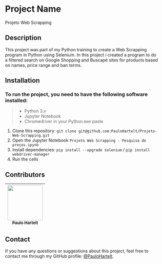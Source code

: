 # Project Name

Projeto Web Scrapping

## Description

This project was part of my Python training to create a Web Scrapping program in Python using Selenium. In this project i created a program to do a filtered search on Google Shopping and Buscapé sites for products based on names, price range and ban terms.  

## Installation

### To run the project, you need to have the following software installed:

> - Python 3.x
> - Jupyter Notebook
> - Chromedriver in your Python.exe paste

1. Clone this repository: `git clone git@github.com:PauloHartelt/Projeto-Web-Scrapping.git`
2. Open the Jupyter Notebook `Projeto Web Scrapping - Pesquisa de preços.ipynb`
3. Install dependencies: `pip install --upgrade selenium` / `pip install webdriver-manager`
4. Run the cells

## Contributors

| [<img src="https://avatars.githubusercontent.com/u/95707984?v=4" width=115><br><sub>Paulo Hartelt</sub>](https://github.com/PauloHartelt) |
| :-----------------------------------------------------------------------------------------------------------------------------: |

## Contact

If you have any questions or suggestions about this project, feel free to contact me through my GitHub profile: [@PauloHartelt](https://github.com/PauloHartelt).
